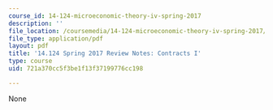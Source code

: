 ```yaml
---
course_id: 14-124-microeconomic-theory-iv-spring-2017
description: ''
file_location: /coursemedia/14-124-microeconomic-theory-iv-spring-2017/721a370cc5f3be1f13f37199776cc198_MIT14_124S17_ReviewNotes.pdf
file_type: application/pdf
layout: pdf
title: '14.124 Spring 2017 Review Notes: Contracts I'
type: course
uid: 721a370cc5f3be1f13f37199776cc198

---
```

None